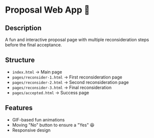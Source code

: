 # Proposal Web App 💖

## Description
A fun and interactive proposal page with multiple reconsideration steps before the final acceptance.

## Structure
- `index.html` → Main page
- `pages/reconsider-1.html` → First reconsideration page
- `pages/reconsider-2.html` → Second reconsideration page
- `pages/reconsider-3.html` → Final reconsideration
- `pages/accepted.html` → Success page

## Features
- GIF-based fun animations
- Moving "No" button to ensure a "Yes" 😆
- Responsive design
